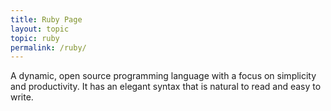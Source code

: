 ```yaml
---
title: Ruby Page
layout: topic
topic: ruby
permalink: /ruby/
---
```

A dynamic, open source programming language with a focus on simplicity and productivity. It has an elegant syntax that is natural to read and easy to write.

